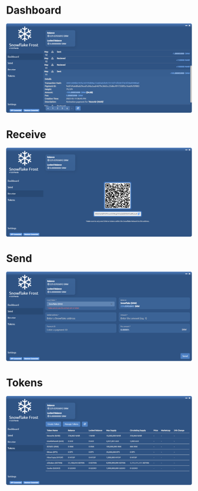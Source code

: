 # Dashboard

![Snowflake Frost Wallet Dashboard](https://raw.githubusercontent.com/Snowflake-coin/snowflake-frost-wallet/main/Screenshots/SnowflakeDashboard.png)


# Receive

![Snowflake Frost Wallet Dashboard](https://raw.githubusercontent.com/Snowflake-coin/snowflake-frost-wallet/main/Screenshots/SnowflakeReceive.png)


# Send

![Snowflake Frost Wallet Dashboard](https://raw.githubusercontent.com/Snowflake-coin/snowflake-frost-wallet/main/Screenshots/SnowflakeSend.png)


# Tokens

![Snowflake Frost Wallet Dashboard](https://raw.githubusercontent.com/Snowflake-coin/snowflake-frost-wallet/main/Screenshots/SnowflakeTokens.png)